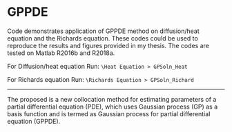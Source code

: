 # GPPDE
Code demonstrates application of GPPDE method on diffusion/heat equation and the Richards equation. These codes could be used to reproduce the results and figures provided in my thesis.
The codes are tested on Matlab R2016b and R2018a.

For Diffusion/heat equation Run:
`\Heat Equation > GPSoln_Heat`

For Richards equation Run:
`\Richards Equation > GPSoln_Richard`

-------------------------------------------------------------
The proposed is a new collocation method for estimating parameters of a partial differential equation (PDE), which uses Gaussian process (GP) as a basis function and is termed as Gaussian process for partial differential equation (GPPDE).
